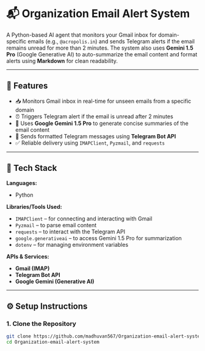 # 📬 Organization Email Alert System

A Python-based AI agent that monitors your Gmail inbox for domain-specific emails (e.g., `@acropolis.in`) and sends Telegram alerts if the email remains unread for more than 2 minutes. The system also uses **Gemini 1.5 Pro** (Google Generative AI) to auto-summarize the email content and format alerts using **Markdown** for clean readability.

---

## 🚀 Features

- 📥 Monitors Gmail inbox in real-time for unseen emails from a specific domain
- ⏰ Triggers Telegram alert if the email is unread after 2 minutes
- 🤖 Uses **Google Gemini 1.5 Pro** to generate concise summaries of the email content
- 📲 Sends formatted Telegram messages using **Telegram Bot API**
- ✅ Reliable delivery using `IMAPClient`, `Pyzmail`, and `requests`

---

## 🧠 Tech Stack

**Languages:**  
- Python

**Libraries/Tools Used:**  
- `IMAPClient` – for connecting and interacting with Gmail
- `Pyzmail` – to parse email content
- `requests` – to interact with the Telegram API
- `google.generativeai` – to access Gemini 1.5 Pro for summarization
- `dotenv` – for managing environment variables

**APIs & Services:**  
- **Gmail (IMAP)**
- **Telegram Bot API**
- **Google Gemini (Generative AI)**

---

## ⚙️ Setup Instructions

### 1. Clone the Repository

```bash
git clone https://github.com/madhuvan567/Organization-email-alert-system
cd Organization-email-alert-system
